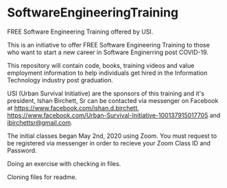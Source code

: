 # SoftwareEngineeringTraining
FREE Software Engineering Training offered by USI.

This is an initiative to offer FREE Software Engineering Training to those who want to start a new career in Software Enginerring post COVID-19.  

This repository will contain code, books, training videos and value employment information to help individuals get hired in the Information Technology industry post graduation.

USI (Urban Survival Initiative) are the sponsors of this training and it's president, Ishan Birchett, Sr can be contacted via messenger on Facebook at https://www.facebook.com/ishan.d.birchett, https://www.facebook.com/Urban-Survival-Initiative-100137915017705 and ibirchettsr@gmail.com.

The initial classes began May 2nd, 2020 using Zoom.  You must request to be registered via messenger in order to recieve your Zoom Class ID and Password.

Doing an exercise with checking in files.


Cloning files for readme.
